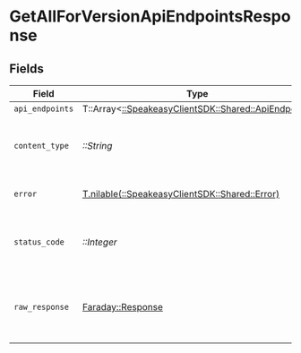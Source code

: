 # GetAllForVersionApiEndpointsResponse


## Fields

| Field                                                                                     | Type                                                                                      | Required                                                                                  | Description                                                                               |
| ----------------------------------------------------------------------------------------- | ----------------------------------------------------------------------------------------- | ----------------------------------------------------------------------------------------- | ----------------------------------------------------------------------------------------- |
| `api_endpoints`                                                                           | T::Array<[::SpeakeasyClientSDK::Shared::ApiEndpoint](../../models/shared/apiendpoint.md)> | :heavy_minus_sign:                                                                        | OK                                                                                        |
| `content_type`                                                                            | *::String*                                                                                | :heavy_check_mark:                                                                        | HTTP response content type for this operation                                             |
| `error`                                                                                   | [T.nilable(::SpeakeasyClientSDK::Shared::Error)](../../models/shared/error.md)            | :heavy_minus_sign:                                                                        | Default error response                                                                    |
| `status_code`                                                                             | *::Integer*                                                                               | :heavy_check_mark:                                                                        | HTTP response status code for this operation                                              |
| `raw_response`                                                                            | [Faraday::Response](https://www.rubydoc.info/gems/faraday/Faraday/Response)               | :heavy_check_mark:                                                                        | Raw HTTP response; suitable for custom response parsing                                   |